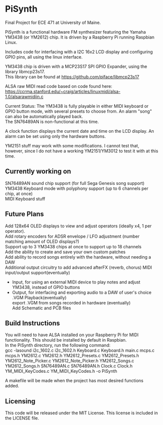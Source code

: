 # PiSynth
  
Final Project for ECE 471 at University of Maine.

PiSynth is a functional hardware FM synthesizer featuring the Yamaha YM3438 (or YM2612) chip. It is driven by a Raspberry Pi running Raspbian Linux.  

Includes code for interfacing with a I2C 16x2 LCD display and configuring GPIO pins, all using the linux interface.  

YM3438 chip is driven with a MCP23S17 SPI GPIO Expander, using the library libmcp23s17.  
This library can be found at https://github.com/piface/libmcp23s17  
  
ALSA raw MIDI read code based on code found here:  
https://ccrma.stanford.edu/~craig/articles/linuxmidi/alsa-1.0/alsarawmidiin.c  

Current Status:
The YM3438 is fully playable in either MIDI keyboard or GPIO button mode, with several presets to choose from. An alarm "song" can also be automatically played back.  
The SN76489AN is non-functional at this time.  
  
A clock function displays the current date and time on the LCD display. An alarm can be set using only the hardware buttons.  

YM2151 stuff may work with some modifications. I cannot test that, however, since I do not have a working YM2151/YM3012 to test it with at this time.

Currently working on  
----------------------------------------------------------------------------  
SN76489AN sound chip support (for full Sega Genesis song support)  
YM3438 Keyboard mode with polyphony support (up to 6 channels per chip, at once)  
MIDI Keyboard stuff  
                      
Future Plans  
-----------------------------------------------------------------------------  
Add 128x64 OLED displays to view and adjust operators (ideally x4, 1 per operator).  
Add rotary encoders for ADSR envelope / LFO adjustment (number matching amount of OLED displays?)  
Support up to 3 YM3438 chips at once to support up to 18 channels  
Add the ability to create and save your own custom patches  
Add ability to record songs entirely with the hardware, without needing a DAW  
Additional output circuitry to add advanced afterFX (reverb, chorus)
MIDI input/output support(eventually)  
  - Input, for using an external MIDI device to play notes and adjust YM3438, instead of GPIO buttons  
  - Output, for interfacing and exporting audio to a DAW of user's choice  
.VGM Playback(eventually)  
export .VGM from songs recorded in hardware (eventually)  
Add Schematic and PCB files  

Build Instructions  
-------------------------------------------------
You will need to have ALSA installed on your Raspberry Pi for MIDI functionality. This should be installed by default in Raspbian.  
In the PiSynth directory, run the following command:  
gcc -lasound i2c_1602.c i2c_1602.h Keyboard.c Keyboard.h main.c mcps.c mcps.h YM2612.c YM2612.h YM2612_Presets.c YM2612_Presets.h YM2612_Note_Picker.c YM2612_Note_Picker.h YM2612_Songs.c YM2612_Songs.h SN76489AN.c SN76489AN.h Clock.c Clock.h YM_MIDI_KeyCodes.c YM_MIDI_KeyCodes.h -o PiSynth  

A makefile will be made when the project has most desired functions added.  
  
Licensing  
-------------------------------------------------  
This code will be released under the MIT License. This license is included in the LICENSE file.  
